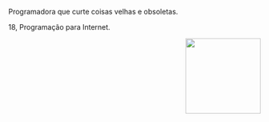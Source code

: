  <div>
 <p>Programadora que curte coisas velhas e obsoletas. </p>
 <p> 18, Programação para Internet. </p>
 <img align="right" height="150" src="https://c.tenor.com/Xf_PZVtHpSgAAAAC/anime-typing.gif"> 
 </div>

